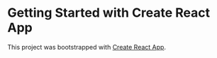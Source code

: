 # Getting Started with Create React App

This project was bootstrapped with [Create React App](https://github.com/facebook/create-react-app).

<!--
react app with react-query
endpoint on Heroku
styling material-ui
data fetching fetch
 -->
